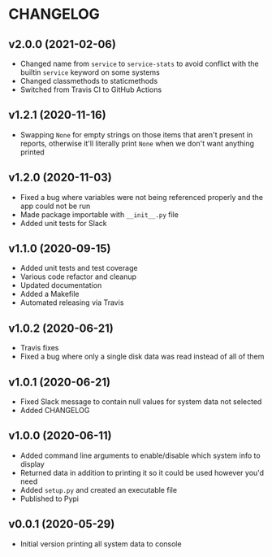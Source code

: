 # CHANGELOG

## v2.0.0 (2021-02-06)

* Changed name from `service` to `service-stats` to avoid conflict with the builtin `service` keyword on some systems
* Changed classmethods to staticmethods
* Switched from Travis CI to GitHub Actions

## v1.2.1 (2020-11-16)

* Swapping `None` for empty strings on those items that aren't present in reports, otherwise it'll literally print `None` when we don't want anything printed

## v1.2.0 (2020-11-03)

* Fixed a bug where variables were not being referenced properly and the app could not be run
* Made package importable with `__init__.py` file
* Added unit tests for Slack

## v1.1.0 (2020-09-15)

* Added unit tests and test coverage
* Various code refactor and cleanup
* Updated documentation
* Added a Makefile
* Automated releasing via Travis

## v1.0.2 (2020-06-21)

* Travis fixes
* Fixed a bug where only a single disk data was read instead of all of them

## v1.0.1 (2020-06-21)

* Fixed Slack message to contain null values for system data not selected
* Added CHANGELOG

## v1.0.0 (2020-06-11)

* Added command line arguments to enable/disable which system info to display
* Returned data in addition to printing it so it could be used however you'd need
* Added `setup.py` and created an executable file
* Published to Pypi

## v0.0.1 (2020-05-29)

* Initial version printing all system data to console
